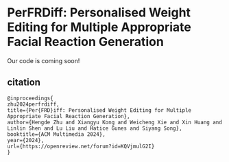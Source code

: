 # PerFRDiff: Personalised Weight Editing for Multiple Appropriate Facial Reaction Generation

Our code is coming soon!

## citation
```
@inproceedings{
zhu2024perfrdiff,
title={Per{FRD}iff: Personalised Weight Editing for Multiple Appropriate Facial Reaction Generation},
author={Hengde Zhu and Xiangyu Kong and Weicheng Xie and Xin Huang and Linlin Shen and Lu Liu and Hatice Gunes and Siyang Song},
booktitle={ACM Multimedia 2024},
year={2024},
url={https://openreview.net/forum?id=KQVjmulG2I}
}
```

